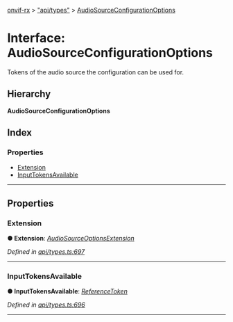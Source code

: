 [onvif-rx](../README.md) > ["api/types"](../modules/_api_types_.md) > [AudioSourceConfigurationOptions](../interfaces/_api_types_.audiosourceconfigurationoptions.md)

# Interface: AudioSourceConfigurationOptions

Tokens of the audio source the configuration can be used for.

## Hierarchy

**AudioSourceConfigurationOptions**

## Index

### Properties

* [Extension](_api_types_.audiosourceconfigurationoptions.md#extension)
* [InputTokensAvailable](_api_types_.audiosourceconfigurationoptions.md#inputtokensavailable)

---

## Properties

<a id="extension"></a>

###  Extension

**● Extension**: *[AudioSourceOptionsExtension](_api_types_.audiosourceoptionsextension.md)*

*Defined in [api/types.ts:697](https://github.com/patrickmichalina/onvif-rx/blob/1596479/src/api/types.ts#L697)*

___
<a id="inputtokensavailable"></a>

###  InputTokensAvailable

**● InputTokensAvailable**: *[ReferenceToken](../modules/_api_types_.md#referencetoken)*

*Defined in [api/types.ts:696](https://github.com/patrickmichalina/onvif-rx/blob/1596479/src/api/types.ts#L696)*

___

